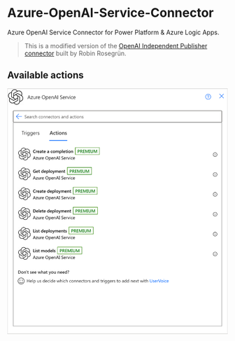 # Azure-OpenAI-Service-Connector
Azure OpenAI Service Connector for Power Platform &amp; Azure Logic Apps.

> This is a modified version of the [OpenAI Independent Publisher connector](https://learn.microsoft.com/en-us/connectors/openaiip/) built by Robin Rosegrün.

## Available actions

![Available actions](./Assets/AzureOpenAIService.png)